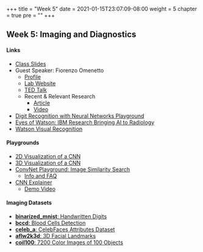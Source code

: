 +++
title = "Week 5"
date = 2021-01-15T23:07:09-08:00
weight = 5
chapter = true
pre = "<b></b>"
+++

## Week 5: Imaging and Diagnostics

#### Links
  - [Class Slides](https://docs.google.com/presentation/d/1J3ewzfLj4fSwLlzeQ1rWueXIY4han0fY3ZmllgSX8s0/edit?usp=sharing)
  - Guest Speaker: Fiorenzo Omenetto
    - [Profile](https://engineering.tufts.edu/bme/people/faculty/fiorenzo-omenetto)
    - [Lab Website](https://ase.tufts.edu/biomedical/unolab/home.html)
    - [TED Talk](https://www.ted.com/talks/fiorenzo_omenetto_silk_the_ancient_material_of_the_future?language=en)
    - Recent & Relevant Research
      - [Article](https://now.tufts.edu/news-releases/new-smart-fabrics-bioactive-inks-monitor-body-and-environment-changing-color)
      - [Video](https://youtu.be/DM8JzVIN5Vo)
  - [Digit Recognition with Neural Networks Playground](https://www.cs.ryerson.ca/~aharley/vis/conv/)
  - [Eyes of Watson: IBM Research Bringing AI to Radiology](https://www.itnonline.com/videos/video-examples-artificial-intelligence-medical-imaging-diagnostics)
  - [Watson Visual Recognition](https://visual-recognition-code-pattern.ng.bluemix.net)

#### Playgrounds
- [2D Visualization of a CNN](https://www.cs.ryerson.ca/~aharley/vis/conv/flat.html)
- [3D Visualization of a CNN](https://www.cs.ryerson.ca/~aharley/vis/conv/)
- [ConvNet Playground: Image Similarity Search](https://convnetplayground.fastforwardlabs.com/#/)
  - [Info and FAQ](https://convnetplayground.fastforwardlabs.com/#/faq)
- [CNN Explainer](https://poloclub.github.io/cnn-explainer/)
  - [Demo Video](https://www.youtube.com/watch?v=HnWIHWFbuUQ&feature=youtu.be)

#### Imaging Datasets

- [**binarized_mnist**: Handwritten Digits](https://www.tensorflow.org/datasets/catalog/binarized_mnist)
- [**bccd**: Blood Cells Detection](https://www.tensorflow.org/datasets/catalog/bccd)
- [**celeb_a**: CelebFaces Attributes Dataset](https://www.tensorflow.org/datasets/catalog/celeb_a)
- [**aflw2k3d**: 3D Facial Landmarks](https://www.tensorflow.org/datasets/catalog/aflw2k3d)
- [**coil100**: 7200 Color Images of 100 Objects](https://www.tensorflow.org/datasets/catalog/coil100)
